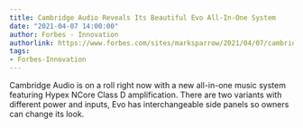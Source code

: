 ```yaml
---
title: Cambridge Audio Reveals Its Beautiful Evo All-In-One System
date: "2021-04-07 14:00:00"
author: Forbes - Innovation
authorlink: https://www.forbes.com/sites/marksparrow/2021/04/07/cambridge-audio-reveals-its-beautiful-evo-all-in-one-system/
tags:
- Forbes-Innovation
---
```

Cambridge Audio is on a roll right now with a new all-in-one music system featuring Hypex NCore Class D amplification. There are two variants with different power and inputs, Evo has interchangeable side panels so owners can change its look.